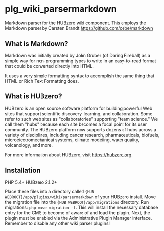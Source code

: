 # plg_wiki_parsermarkdown

Markdown parser for the HUBzero wiki component. This employs the Markdown parser by Carsten Brandt https://github.com/cebe/markdown

## What is Markdown?

Markdown was initially created by John Gruber (of Daring Fireball) as a simple way for non-programming types to write in an easy-to-read format that could be converted directly into HTML.

It uses a very simple formatting syntax to accomplish the same thing that HTML or Rich Text Formatting does.

## What is HUBzero?

HUBzero is an open source software platform for building powerful Web sites that support scientific discovery, learning, and collaboration. Some refer to such web sites as "collaboratories" supporting "team science." We call them "hubs" because each site becomes a focal point for its user community. The HUBzero platform now supports dozens of hubs across a variety of disciplines, including cancer research, pharmaceuticals, biofuels, microelectromechanical systems, climate modeling, water quality, volcanology, and more.

For more information about HUBzero, visit https://hubzero.org.

## Installation

PHP 5.4+
HUBzero 2.1.2+

Place these files into a directory called `{HUB WEBROOT}/app/plugins/wiki/parsermarkdown` of your HUBzero install. Move the migration file into the `{HUB WEBROOT}/app/migrations` directory. Run migrations: `php muse migration -f`. This will install the necessary database entry for the CMS to become of aware of and load the plugin. Next, the plugin must be enabled via the Administrative Plugin Manager interface. Remember to disable any other wiki parser plugins!
